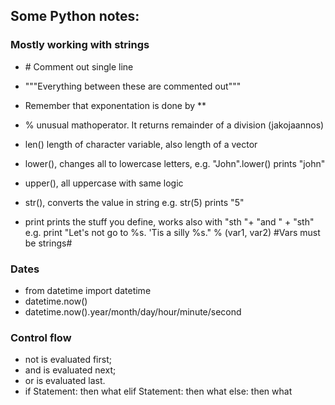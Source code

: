 ## Some Python notes:
### Mostly working with strings
* \# Comment out single line

* """Everything between these are commented out"""

* Remember that exponentation is done by \**

* % unusual mathoperator. It returns remainder of a division (jakojaannos)

* len() length of character variable, also length of a vector
* lower(), changes all to lowercase letters, e.g. "John".lower() prints "john"
* upper(), all uppercase with same logic
* str(), converts the value in string e.g. str(5) prints "5"
* print prints the stuff you define, works also with "sth "+ "and " + "sth"
e.g. print "Let's not go to %s. 'Tis a silly %s." % (var1, var2) #Vars must be strings#

### Dates

* from datetime import datetime
* datetime.now()
* datetime.now().year/month/day/hour/minute/second

### Control flow

* not is evaluated first;
* and is evaluated next;
* or is evaluated last.
* 	if Statement:
		then what
	elif Statement:
		then what
	else:
		then what

